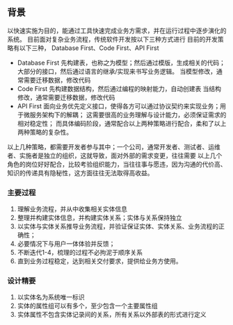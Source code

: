 ## 背景
以快速实施为目的，能通过工具快速完成业务方需求，并在运行过程中逐步演化的系统。
目前面对复杂业务流程，传统软件开发按以下三种方式进行
目前的开发策略有以下三种，
Database First、Code First、API First
- Database First
先构建表，也称之为模型；然后通过模版，生成相关的代码；大部分的接口，然后通过语言的继承/实现来书写业务逻辑。
当模型修改，通常需要迁移数据，修改代码
- Code First
先构建数据结构，然后通过编程的映射能力，自动创建表
当结构修改，通常需要迁移数据，修改代码
- API First
面向业务优先定义接口，使得各方可以通过协议契约来实现业务；用于微服务架构下的解耦；
这需要很高的业务理解与设计能力，必须保证需求的相对稳定性；
而具体编码阶段，通常配合以上两种策略进行配合，柔和了以上两种策略的复杂性。

以上几种策略，都需要开发者参与其中；一个公司，通常开发者、测试者、运维者、实施者是独立的组织，这就导致，面对外部的需求变更，往往需要
以上几个角色的岗位好好配合，比较考验组织能力，当往往事与愿违，因为沟通的代价高、知识的传递具有隐秘性，这方面往往无法取得高收益。


### 主要过程
1. 理解业务流程，并从中收集相关实体信息
2. 整理并构建实体信息，并构建实体关系；实体与关系保持独立
3. 以实体与实体关系推导业务流程，并验证保证实体、实体关系、业务流程的正确性；
4. 必要情况下与用户一体体验并反馈；
5. 不断迭代1-4，梳理的过程不必拘泥于顺序关系
6. 直到业务过程稳定，达到相关交付要求，提供给业务方使用。

### 设计精要
1. 以实体名为系统唯一标识
2. 实体的属性组可以有多个，至少包含一个主要属性组
3. 实体属性不包含实体记录间的关系，所有关系以外部表的形式进行定义